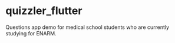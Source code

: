 # quizzler_flutter

Questions app demo for medical school students who are currently studying for ENARM.
